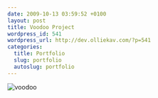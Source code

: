 ```yaml
--- 
date: 2009-10-13 03:59:52 +0100
layout: post
title: Voodoo Project
wordpress_id: 541
wordpress_url: http://dev.olliekav.com/?p=541
categories: 
  title: Portfolio
  slug: portfolio
  autoslug: portfolio
---
```

![voodoo](http://www.olliekav.com/wp-content/uploads/voodoo.jpg "voodoo")
